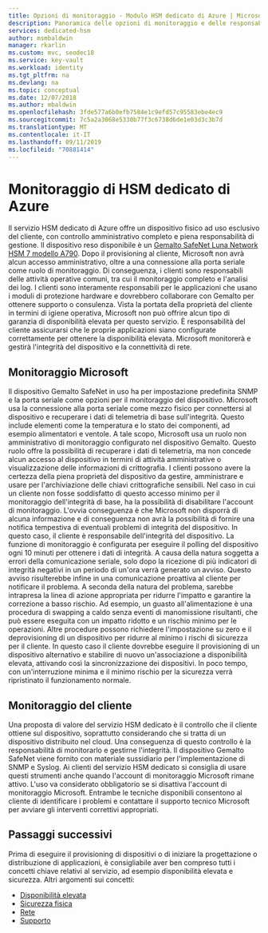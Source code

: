 ```yaml
---
title: Opzioni di monitoraggio - Modulo HSM dedicato di Azure | Microsoft Docs
description: Panoramica delle opzioni di monitoraggio e delle responsabilità di monitoraggio per il modulo HSM dedicato di Azure
services: dedicated-hsm
author: msmbaldwin
manager: rkarlin
ms.custom: mvc, seodec18
ms.service: key-vault
ms.workload: identity
ms.tgt_pltfrm: na
ms.devlang: na
ms.topic: conceptual
ms.date: 12/07/2018
ms.author: mbaldwin
ms.openlocfilehash: 3fde577a6b0efb7584e1c9efd57c95583ebe4ec9
ms.sourcegitcommit: 7c5a2a3068e5330b77f3c6738d6de1e03d3c3b7d
ms.translationtype: MT
ms.contentlocale: it-IT
ms.lasthandoff: 09/11/2019
ms.locfileid: "70881414"
---
```

# <a name="azure-dedicated-hsm-monitoring"></a>Monitoraggio di HSM dedicato di Azure

Il servizio HSM dedicato di Azure offre un dispositivo fisico ad uso esclusivo del cliente, con controllo amministrativo completo e piena responsabilità di gestione. Il dispositivo reso disponibile è un [Gemalto SafeNet Luna Network HSM 7 modello A790](https://safenet.gemalto.com/data-encryption/hardware-security-modules-hsms/safenet-network-hsm/).  Dopo il provisioning al cliente, Microsoft non avrà alcun accesso amministrativo, oltre a una connessione alla porta seriale come ruolo di monitoraggio. Di conseguenza, i clienti sono responsabili delle attività operative comuni, tra cui il monitoraggio completo e l'analisi dei log.
I clienti sono interamente responsabili per le applicazioni che usano i moduli di protezione hardware e dovrebbero collaborare con Gemalto per ottenere supporto o consulenza. Vista la portata della proprietà del cliente in termini di igiene operativa, Microsoft non può offrire alcun tipo di garanzia di disponibilità elevata per questo servizio. È responsabilità del cliente assicurarsi che le proprie applicazioni siano configurate correttamente per ottenere la disponibilità elevata. Microsoft monitorerà e gestirà l'integrità del dispositivo e la connettività di rete.

## <a name="microsoft-monitoring"></a>Monitoraggio Microsoft

Il dispositivo Gemalto SafeNet in uso ha per impostazione predefinita SNMP e la porta seriale come opzioni per il monitoraggio del dispositivo. Microsoft usa la connessione alla porta seriale come mezzo fisico per connettersi al dispositivo e recuperare i dati di telemetria di base sull'integrità. Questo include elementi come la temperatura e lo stato dei componenti, ad esempio alimentatori e ventole.
A tale scopo, Microsoft usa un ruolo non amministrativo di monitoraggio configurato nel dispositivo Gemalto. Questo ruolo offre la possibilità di recuperare i dati di telemetria, ma non concede alcun accesso al dispositivo in termini di attività amministrative o visualizzazione delle informazioni di crittografia. I clienti possono avere la certezza della piena proprietà del dispositivo da gestire, amministrare e usare per l'archiviazione delle chiavi crittografiche sensibili. Nel caso in cui un cliente non fosse soddisfatto di questo accesso minimo per il monitoraggio dell'integrità di base, ha la possibilità di disabilitare l'account di monitoraggio. L'ovvia conseguenza è che Microsoft non disporrà di alcuna informazione e di conseguenza non avrà la possibilità di fornire una notifica tempestiva di eventuali problemi di integrità del dispositivo. In questo caso, il cliente è responsabile dell'integrità del dispositivo.
La funzione di monitoraggio è configurata per eseguire il polling del dispositivo ogni 10 minuti per ottenere i dati di integrità. A causa della natura soggetta a errori della comunicazione seriale, solo dopo la ricezione di più indicatori di integrità negativi in un periodo di un'ora verrà generato un avviso. Questo avviso risulterebbe infine in una comunicazione proattiva al cliente per notificare il problema.
A seconda della natura del problema, sarebbe intrapresa la linea di azione appropriata per ridurre l'impatto e garantire la correzione a basso rischio. Ad esempio, un guasto all'alimentazione è una procedura di swapping a caldo senza eventi di manomissione risultanti, che può essere eseguita con un impatto ridotto e un rischio minimo per le operazioni. Altre procedure possono richiedere l'impostazione su zero e il deprovisioning di un dispositivo per ridurre al minimo i rischi di sicurezza per il cliente. In questo caso il cliente dovrebbe eseguire il provisioning di un dispositivo alternativo e stabilire di nuovo un'associazione a disponibilità elevata, attivando così la sincronizzazione dei dispositivi. In poco tempo, con un'interruzione minima e il minimo rischio per la sicurezza verrà ripristinato il funzionamento normale.  

## <a name="customer-monitoring"></a>Monitoraggio del cliente

Una proposta di valore del servizio HSM dedicato è il controllo che il cliente ottiene sul dispositivo, soprattutto considerando che si tratta di un dispositivo distribuito nel cloud. Una conseguenza di questo controllo è la responsabilità di monitorarlo e gestirne l'integrità. Il dispositivo Gemalto SafeNet viene fornito con materiale sussidiario per l'implementazione di SNMP e Syslog. Ai clienti del servizio HSM dedicato si consiglia di usare questi strumenti anche quando l'account di monitoraggio Microsoft rimane attivo. L'uso va considerato obbligatorio se si disattiva l'account di monitoraggio Microsoft.
Entrambe le tecniche disponibili consentono al cliente di identificare i problemi e contattare il supporto tecnico Microsoft per avviare gli interventi correttivi appropriati.

## <a name="next-steps"></a>Passaggi successivi

Prima di eseguire il provisioning di dispositivi o di iniziare la progettazione o distribuzione di applicazioni, è consigliabile aver ben compreso tutti i concetti chiave relativi al servizio, ad esempio disponibilità elevata e sicurezza. Altri argomenti sui concetti:

* [Disponibilità elevata](high-availability.md)
* [Sicurezza fisica](physical-security.md)
* [Rete](networking.md)
* [Supporto](supportability.md)
